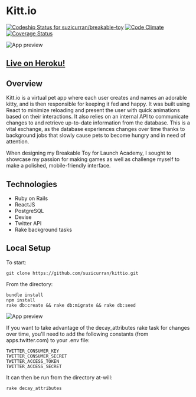 # Kitt.io

[ ![Codeship Status for suzicurran/breakable-toy](https://app.codeship.com/projects/b33838c0-ca26-0134-1460-327d40ee31ac/status?branch=master)](https://app.codeship.com/projects/199561)
[![Code Climate](https://codeclimate.com/github/suzicurran/breakable-toy/badges/gpa.svg)](https://codeclimate.com/github/suzicurran/breakable-toy)
[![Coverage Status](https://codeclimate.com/github/suzicurran/breakable-toy/badges/coverage.svg)](https://codeclimate.com/github/suzicurran/breakable-toy/coverage)

![App preview](https://github.com/suzicurran/kittio/blob/master/app/assets/images/kittio_preview.png)

## [Live on Heroku!](http://kittio.herokuapp.com/)

## Overview

Kitt.io is a virtual pet app where each user creates and names an adorable kitty, and is then responsible for keeping it fed and happy. It was built using React to minimize reloading and present the user with quick animations based on their interactions. It also relies on an internal API to communicate changes to and retrieve up-to-date information from the database. This is a vital exchange, as the database experiences changes over time thanks to background jobs that slowly cause pets to become hungry and in need of attention.

When designing my Breakable Toy for Launch Academy, I sought to showcase my passion for making games as well as challenge myself to make a polished, mobile-friendly interface.

## Technologies

* Ruby on Rails
* ReactJS
* PostgreSQL
* Devise
* Twitter API
* Rake background tasks

## Local Setup

To start:
```
git clone https://github.com/suzicurran/kittio.git
```

From the directory:
```
bundle install
npm install
rake db:create && rake db:migrate && rake db:seed
```

![App preview](https://github.com/suzicurran/kittio/app/assets/images/decay_attributes.png)

If you want to take advantage of the decay_attributes rake task for changes over time,
you'll need to add the following constants (from apps.twitter.com) to your .env file:
```
TWITTER_CONSUMER_KEY
TWITTER_CONSUMER_SECRET
TWITTER_ACCESS_TOKEN
TWITTER_ACCESS_SECRET
```

It can then be run from the directory at-will:
```
rake decay_attributes
```
